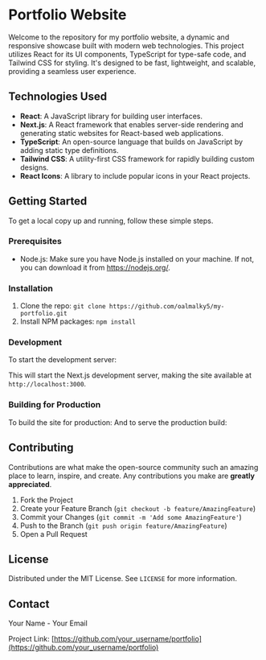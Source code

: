 # Portfolio Website

Welcome to the repository for my portfolio website, a dynamic and responsive showcase built with modern web technologies. This project utilizes React for its UI components, TypeScript for type-safe code, and Tailwind CSS for styling. It's designed to be fast, lightweight, and scalable, providing a seamless user experience.

## Technologies Used

- **React**: A JavaScript library for building user interfaces.
- **Next.js**: A React framework that enables server-side rendering and generating static websites for React-based web applications.
- **TypeScript**: An open-source language that builds on JavaScript by adding static type definitions.
- **Tailwind CSS**: A utility-first CSS framework for rapidly building custom designs.
- **React Icons**: A library to include popular icons in your React projects.

## Getting Started

To get a local copy up and running, follow these simple steps.

### Prerequisites

- Node.js: Make sure you have Node.js installed on your machine. If not, you can download it from https://nodejs.org/.

### Installation

1. Clone the repo:
   `git clone https://github.com/oalmalky5/my-portfolio.git`
2. Install NPM packages:
   `npm install`

### Development

To start the development server:

This will start the Next.js development server, making the site available at `http://localhost:3000`.

### Building for Production

To build the site for production:
And to serve the production build:

## Contributing

Contributions are what make the open-source community such an amazing place to learn, inspire, and create. Any contributions you make are **greatly appreciated**.

1. Fork the Project
2. Create your Feature Branch (`git checkout -b feature/AmazingFeature`)
3. Commit your Changes (`git commit -m 'Add some AmazingFeature'`)
4. Push to the Branch (`git push origin feature/AmazingFeature`)
5. Open a Pull Request

## License

Distributed under the MIT License. See `LICENSE` for more information.

## Contact

Your Name - Your Email

Project Link: [https://github.com/your_username/portfolio](https://github.com/your_username/portfolio)
